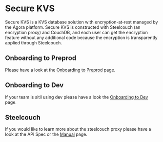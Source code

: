 # Secure KVS

Secure KVS is a KVS database solution with encryption-at-rest managed by the Agora platform.
Secure KVS is constructed with Steelcouch (an encryption proxy) and CouchDB,
and each user can get the encryption feature without any additional code 
because the encryption is transparently applied through Steelcouch.

## Onboarding to Preprod

Please have a look at the [Onboarding to Preprod](01_onboarding_preprod.md) page.

## Onboarding to Dev

If your team is sitll using dev please have a look the [Onboarding to Dev](02_onbaording_dev.md) page.

## Steelcouch

If you would like to learn more about the steelcouch proxy please have a look at the API Spec or the [Manual](03_steelcouch_manual.md) page.